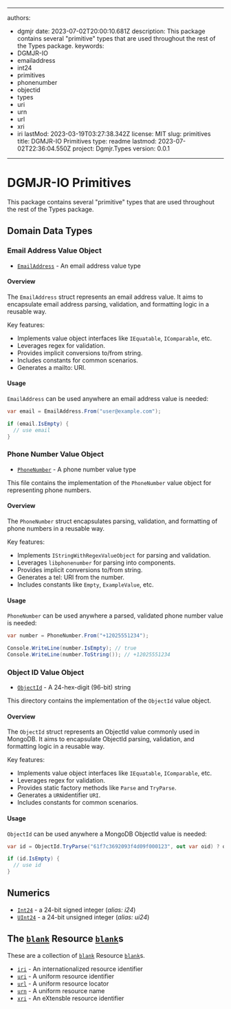 ---

authors:
- dgmjr
date: 2023-07-02T20:00:10.681Z
description: This package contains several "primitive" types that are used throughout the rest of the Types package.
keywords:
- DGMJR-IO
- emailaddress
- int24
- primitives
- phonenumber
- objectid
- types
- uri
- urn
- url
- xri
- iri
lastMod: 2023-03-19T03:27:38.342Z
license: MIT
slug: primitives
title: DGMJR-IO Primitives
type: readme
lastmod: 2023-07-02T22:36:04.550Z
project: Dgmjr.Types
version: 0.0.1
--------------

# DGMJR-IO Primitives

This package contains several "primitive" types that are used throughout the rest of the Types package.

## Domain Data  Types

### Email Address Value Object

- [`EmailAddress`](https://github.com/dgmjr-io/Primitives/blob/main/src/EmailAddress.cs) - An email address value type

#### Overview

The `EmailAddress` struct represents an email address value. It aims to encapsulate email address parsing, validation, and formatting logic in a reusable way.

Key features:

- Implements value object interfaces like `IEquatable`, `IComparable`, etc.
- Leverages regex for validation.
- Provides implicit conversions to/from string.
- Includes constants for common scenarios.
- Generates a mailto: URI.

#### Usage

`EmailAddress` can be used anywhere an email address value is needed:

```csharp
var email = EmailAddress.From("user@example.com");

if (email.IsEmpty) {
  // use email
}
```

### Phone Number Value Object

- [`PhoneNumber`](https://github.com/dgmjr-io/Primitives/blob/main/src/PhoneNumber.cs) - A phone number value type

This file contains the implementation of the `PhoneNumber` value object for representing phone numbers.

#### Overview

The `PhoneNumber` struct encapsulates parsing, validation, and formatting of phone numbers in a reusable way.

Key features:

- Implements `IStringWithRegexValueObject` for parsing and validation.
- Leverages `libphonenumber` for parsing into components.
- Provides implicit conversions to/from string.
- Generates a tel: URI from the number.
- Includes constants like `Empty`, `ExampleValue`, etc.

#### Usage

`PhoneNumber` can be used anywhere a parsed, validated phone number value is needed:

```csharp
var number = PhoneNumber.From("+12025551234");

Console.WriteLine(number.IsEmpty); // true
Console.WriteLine(number.ToString()); // +12025551234
```

### Object ID Value Object

- [`ObjectId`](https://github.com/dgmjr-io/Primitives/blob/main/src/ObjectId.cs) - A 24-hex-digit (96-bit) string

This directory contains the implementation of the `ObjectId` value object.

#### Overview

The `ObjectId` struct represents an ObjectId value commonly used in MongoDB. It aims to encapsulate ObjectId parsing, validation, and formatting logic in a reusable way.

Key features:

- Implements value object interfaces like `IEquatable`, `IComparable`, etc.
- Leverages regex for validation.
- Provides static factory methods like `Parse` and `TryParse`.
- Generates a `URN`identifier `URI`.
- Includes constants for common scenarios.

#### Usage

`ObjectId` can be used anywhere a MongoDB ObjectId value is needed:

```csharp
var id = ObjectId.TryParse("61f7c3692093f4d09f000123", out var oid) ? oid : ObjectId.Empty;

if (id.IsEmpty) {
  // use id
}
```

<!-- - [`YesNo`/`YesNoEnum`](https://github.com/dgmjr-io/Primitives/blob/main/src/Primitives/src/YesNo.cs)
- [`YesNoIdc`/`YesNoIdcEnum`](https://github.com/dgmjr-io/Primitives/blob/main/src/YesNoIdc.cs) -->

## Numerics

- [`Int24`](https://github.com/dgmjr-io/Primitives/blob/main/src/Int24.cs) - a 24-bit signed integer (*alias: i24*)
- [`UInt24`](https://github.com/dgmjr-io/Primitives/blob/main/src/Int24.cs) - a 24-bit unsigned integer (*alias: ui24*)

## The <ins>`blank`</ins> Resource <ins>`blank`</ins>s

These are a collection of <ins>`blank`</ins> Resource <ins>`blank`</ins>s.

- [`iri`](https://github.com/dgmjr-io/Primitives/blob/main/src/iri.cs) - An internationalized resource identifier
- [`uri`](https://github.com/dgmjr-io/Primitives/blob/main/src/uri.cs) - A uniform resource identifier
- [`url`](https://github.com/dgmjr-io/Primitives/blob/main/src/url.cs) - A uniform resource locator
- [`urn`](https://github.com/dgmjr-io/Primitives/blob/main/src/urn.cs) - A uniform resource name
- [`xri`](https://github.com/dgmjr-io/Primitives/blob/main/src/xri.cs) - An eXtensble resource identifier

